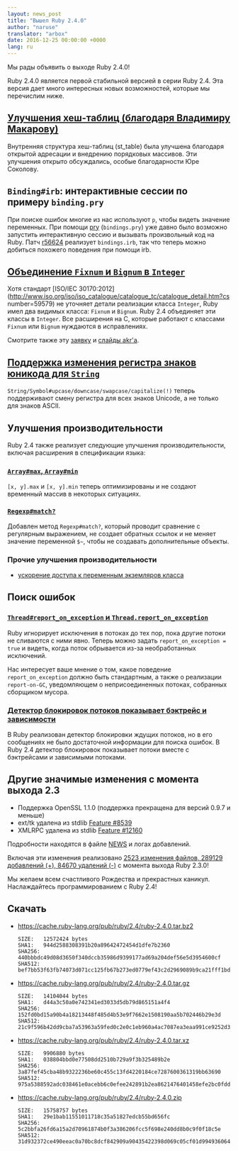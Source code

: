 ```yaml
---
layout: news_post
title: "Вышел Ruby 2.4.0"
author: "naruse"
translator: "arbox"
date: 2016-12-25 00:00:00 +0000
lang: ru
---
```


Мы рады объявить о выходе Ruby 2.4.0!

Ruby 2.4.0 является первой стабильной версией в серии Ruby 2.4. Эта версия дает
много интересных новых возможностей, которые мы перечислим ниже.

## [Улучшения хеш-таблиц (благодаря Владимиру Макарову)](https://bugs.ruby-lang.org/issues/12142)

Внутренняя структура хеш-таблиц (st_table) была улучшена благодаря открытой
адресации и внедрению порядковых массивов.
Эти улучшения открыто обсуждались, особые благодарности Юре Соколову.

## `Binding#irb`: интерактивные сессии по примеру `binding.pry`

При поиске ошибок многие из нас используют `p`, чтобы видеть значение переменных.
При помощи [pry](https://github.com/pry/pry) (`bindings.pry`) уже давно было
возможно запустить интерактивную сессию и вызывать произвольный код на Ruby.
Патч [r56624](https://github.com/ruby/ruby/commit/493e48897421d176a8faf0f0820323d79ecdf94a)
реализует `bindings.irb`, так что теперь можно добиться похожего поведения
при помощи irb.

## [Объединение `Fixnum` и `Bignum` в `Integer`](https://bugs.ruby-lang.org/issues/12005)

Хотя стандарт [ISO/IEC 30170:2012](http://www.iso.org/iso/iso_catalogue/catalogue_tc/catalogue_detail.htm?cs number=59579)
не уточняет детали реализации класса `Integer`, Ruby имел два видимых класса:
`Fixnum` и `Bignum`. Ruby 2.4 объединяет эти классы в `Integer`.
Все расширения на С, которые работают с классами `Fixnum` или `Bignum` нуждаются
в исправлениях.

Смотрите также эту [заявку](https://bugs.ruby-lang.org/issues/12005) и
[слайды akr'а](http://www.a-k-r.org/pub/2016-09-08-rubykaigi-unified-integer.pdf).

## [Поддержка изменения регистра знаков юникода для `String`](https://bugs.ruby-lang.org/issues/10085)

`String/Symbol#upcase/downcase/swapcase/capitalize(!)` теперь поддерживают
смену регистра для всех знаков Unicode, а не только для знаков ASCII.

## Улучшения производительности

Ruby 2.4 также реализует следующие улучшения производительности, включая
расширения в спецификации языка:

### [`Array#max`, `Array#min`](https://bugs.ruby-lang.org/issues/12172)

`[x, y].max` и `[x, y].min` теперь оптимизированы и не создают временный
массив в некоторых ситуациях.

### [`Regexp#match?`](https://bugs.ruby-lang.org/issues/8110)

Добавлен метод `Regexp#match?`, который проводит сравнение с регулярным выражением,
не создает обратных ссылок и не меняет значение переменной `$~`,
чтобы не создавать дополнительные объекты.

### Прочие улучшения производительности

* [ускорение доступа к переменным экземляров класса](https://bugs.ruby-lang.org/issues/12274)

## Поиск ошибок

### [`Thread#report_on_exception` и `Thread.report_on_exception`](https://bugs.ruby-lang.org/issues/6647)

Ruby игнорирует исключения в потоках до тех пор, пока другие потоки не сливаются
с ними явно. Теперь можно задать `report_on_exception = true` и видеть, когда поток
обрывается из-за необработанных исключений.

Нас интересует ваше мнение о том, какое поведение `report_on_exception`
должно быть стандартным, а также о реализации `report-on-GC`, уведомляющем
о неприсоединенных потоках, собранных сборщиком мусора.

### [Детектор блокировок потоков показывает бэктрейс и зависимости](https://bugs.ruby-lang.org/issues/8214)

В Ruby реализован детектор блокировки ждущих потоков, но в его сообщениях не было
достаточной информации для поиска ошибок. В Ruby 2.4 детектор блокировок показывает
потоки вместе с бэктрейсами и зависимыми потоками.

## Другие значимые изменения с момента выхода 2.3

* Поддержка OpenSSL 1.1.0 (поддержка прекращена для версий 0.9.7 и меньше)
* ext/tk удалена из stdlib [Feature #8539](https://bugs.ruby-lang.org/issues/8539)
* XMLRPC удалена из stdlib [Feature #12160](https://bugs.ruby-lang.org/issues/12160)

Подробности находятся в файле [NEWS](https://github.com/ruby/ruby/blob/v2_4_0/NEWS)
и логах добавлений.

Включая эти изменения реализовано
[2523 изменения файлов, 289129 добавлений (+), 84670 удалений (-)](https://github.com/ruby/ruby/compare/v2_3_0...v2_4_0)
с момента выхода Ruby 2.3.0!

Мы желаем всем счастливого Рождества и прекрастных каникул. Наслаждайтесь
программированием с Ruby 2.4!

## Скачать

* <https://cache.ruby-lang.org/pub/ruby/2.4/ruby-2.4.0.tar.bz2>

      SIZE:   12572424 bytes
      SHA1:   944d2588308391b20a89642472454d1dfe7b2360
      SHA256: 440bbbdc49d08d3650f340dccb35986d9399177ad69a204def56e5d3954600cf
      SHA512: bef7bb53f63fb74073d071cc125fb67b273ed0779ef43c2d2969089b9ca21fff1bd012281c5b748f7a3c24dd26e71730d7248c05a01cb23ab2089eb4d02115fe

* <https://cache.ruby-lang.org/pub/ruby/2.4/ruby-2.4.0.tar.gz>

      SIZE:   14104044 bytes
      SHA1:   d44a3c50a0e742341ed3033d5db79d865151a4f4
      SHA256: 152fd0bd15a90b4a18213448f485d4b53e9f7662e1508190aa5b702446b29e3d
      SHA512: 21c9f596b42dd9cba7a53963a59fed0c2e0c1eb960a4ac7087ea3eaa991ce9252d32639e1edcb75b1d709bc07c4820a6dc336ab427d0643c6e6498e0eacdbc8b

* <https://cache.ruby-lang.org/pub/ruby/2.4/ruby-2.4.0.tar.xz>

      SIZE:   9906880 bytes
      SHA1:   038804bbd0e77508dd2510b729a9f3b325489b2e
      SHA256: 3a87fef45cba48b9322236be60c455c13fd4220184ce7287600361319bb63690
      SHA512: 975a5388592adc038461e0acebb6c0efee242891b2ea8621476401458efe2bc0fdd317d3bf99beb745b0b3808410efdff33862da29c95c027f457943721e3ab6

* <https://cache.ruby-lang.org/pub/ruby/2.4/ruby-2.4.0.zip>

      SIZE:   15758757 bytes
      SHA1:   29e1bab11551011718c35a51827edcb55bd656fc
      SHA256: 5c2bbfa26fd6a15a2d70961874b0f3a386206fcc5f698e240dd8b0c9f0f18c5e
      SHA512: 31d932372ce490eeac0a70bc8dcf842909a90435422398d069c05cf01d994936064b8f4e60879e28a8655c1296eb8e180e348cb95e001ed6ca73cda0ff77de23
